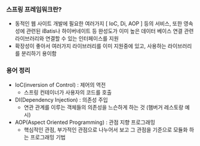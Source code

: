 ### 스프링 프레임워크란?
- 동적인 웹 사이트 개발에 필요한 여러가지 [ IoC, Di, AOP ] 등의 서비스,
또한 영속성에 관련된 iBatis나 하이버네이트 등 완성도가 이미 높은 데이터 베이스 연결 관련 라이브러리와 연결할 수 있는 인터페이스를 지원
- 확장성이 좋아서 여러가지 라이브러리를 이미 지원중에 있고, 사용하는 라이브러리를 분리하기 용이함

### 용어 정리
- IoC(inversion of Control) : 제어의 역전
    - 스프링 컨테이너가 사용자의 코드를 호출
- DI(Dependency Injection) : 의존성 주입
    - 연관 관계를 이루는 객체들의 의존성을 느슨하게 하는 것
    (햄버거 레스토랑 예시)
- AOP(Aspect Oriented Programming) : 관점 지향 프로그래밍
    - 핵심적인 관점, 부가적인 관점으로 나누어서 보고 그 관점을 기준으로 모듈화 하는 프로그래밍 기법
